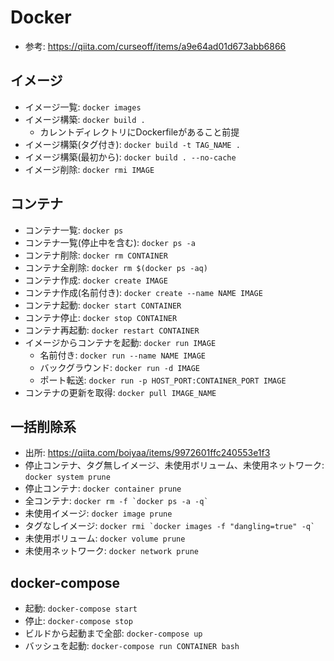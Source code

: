 # Docker
- 参考: https://qiita.com/curseoff/items/a9e64ad01d673abb6866

## イメージ
- イメージ一覧: `docker images`
- イメージ構築: `docker build .`
    - カレントディレクトリにDockerfileがあること前提
- イメージ構築(タグ付き): `docker build -t TAG_NAME .`
- イメージ構築(最初から): `docker build . --no-cache`
- イメージ削除: `docker rmi IMAGE`

## コンテナ
- コンテナ一覧: `docker ps`
- コンテナ一覧(停止中を含む): `docker ps -a`
- コンテナ削除: `docker rm CONTAINER`
- コンテナ全削除: `docker rm $(docker ps -aq)`
- コンテナ作成: `docker create IMAGE`
- コンテナ作成(名前付き): `docker create --name NAME IMAGE`
- コンテナ起動: `docker start CONTAINER`
- コンテナ停止: `docker stop CONTAINER`
- コンテナ再起動: `docker restart CONTAINER`
- イメージからコンテナを起動: `docker run IMAGE`
    - 名前付き: `docker run --name NAME IMAGE`
    - バックグラウンド: `docker run -d IMAGE`
    - ポート転送: `docker run -p HOST_PORT:CONTAINER_PORT IMAGE`
- コンテナの更新を取得: `docker pull IMAGE_NAME`

## 一括削除系
- 出所: https://qiita.com/boiyaa/items/9972601ffc240553e1f3
- 停止コンテナ、タグ無しイメージ、未使用ボリューム、未使用ネットワーク: `docker system prune`
- 停止コンテナ: `docker container prune`
- 全コンテナ: ``docker rm -f `docker ps -a -q` ``
- 未使用イメージ: `docker image prune`
- タグなしイメージ: `` docker rmi `docker images -f "dangling=true" -q` ``
- 未使用ボリューム: `docker volume prune`
- 未使用ネットワーク: `docker network prune`

## docker-compose
- 起動: `docker-compose start`
- 停止: `docker-compose stop`
- ビルドから起動まで全部: `docker-compose up`
- バッシュを起動:  `docker-compose run CONTAINER bash`
